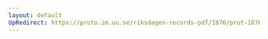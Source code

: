 ```yaml
---
layout: default
UpRedirect: https://pruto.im.uu.se/riksdagen-records-pdf/1876/prot-1876--ak--021/prot-1876--ak--021_007.pdf
---
```

